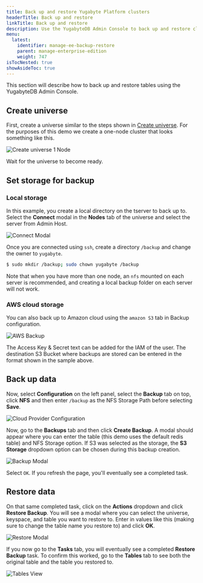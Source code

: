 ```yaml
---
title: Back up and restore Yugabyte Platform clusters
headerTitle: Back up and restore
linkTitle: Back up and restore
description: Use the YugabyteDB Admin Console to back up and restore clusters.
menu:
  latest:
    identifier: manage-ee-backup-restore
    parent: manage-enterprise-edition
    weight: 747
isTocNested: true
showAsideToc: true
---
```


This section will describe how to back up and restore tables using the YugabyteDB Admin Console.

## Create universe

First, create a universe similar to the steps shown in [Create universe](../create-universe-multi-zone).
For the purposes of this demo we create a one-node cluster that looks something like this.

![Create universe 1 Node](/images/ee/br-create-universe.png)

Wait for the universe to become ready.

## Set storage for backup

### Local storage

In this example, you create a local directory on the tserver to back up to. Select the
**Connect** modal in the **Nodes** tab of the universe and select the server from Admin Host.

![Connect Modal](/images/ee/br-connect-modal.png)

Once you are connected using `ssh`, create a directory `/backup` and change the owner to `yugabyte`.

```sh
$ sudo mkdir /backup; sudo chown yugabyte /backup
```

Note that when you have more than one node, an `nfs` mounted on each server is recommended, and
creating a local backup folder on each server will not work.

### AWS cloud storage

You can also back up to Amazon cloud using the `amazon S3` tab in Backup configuration.

![AWS Backup](/images/ee/br-aws-s3.png)

The Access Key & Secret text can be added for the IAM of the user. The destination S3 Bucket where backups are
stored can be entered in the format shown in the sample above.

## Back up data

Now, select **Configuration** on the left panel, select the **Backup** tab on top, click **NFS** and then enter
`/backup` as the NFS Storage Path before selecting **Save**.

![Cloud Provider Configuration](/images/ee/cloud-provider-configuration.png)

Now, go to the **Backups** tab and then click **Create Backup**. A modal should appear where you can
enter the table (this demo uses the default redis table) and NFS Storage option. If S3 was selected
as the storage, the **S3 Storage** dropdown option can be chosen during this backup creation.

![Backup Modal](/images/ee/create-backup-modal.png)

Select `OK`. If you refresh the page, you'll eventually see a completed task.

## Restore data

On that same completed task, click on the **Actions** dropdown and click **Restore Backup**.
You will see a modal where you can select the universe, keyspace, and table you want to restore to. Enter in
values like this (making sure to change the table name you restore to) and click **OK**.

![Restore Modal](/images/ee/restore-backup-modal.png)

If you now go to the **Tasks** tab, you will eventually see a completed **Restore Backup** task. To
confirm this worked, go to the **Tables** tab to see both the original table and the table you
restored to.

![Tables View](/images/ee/tables-view.png)
